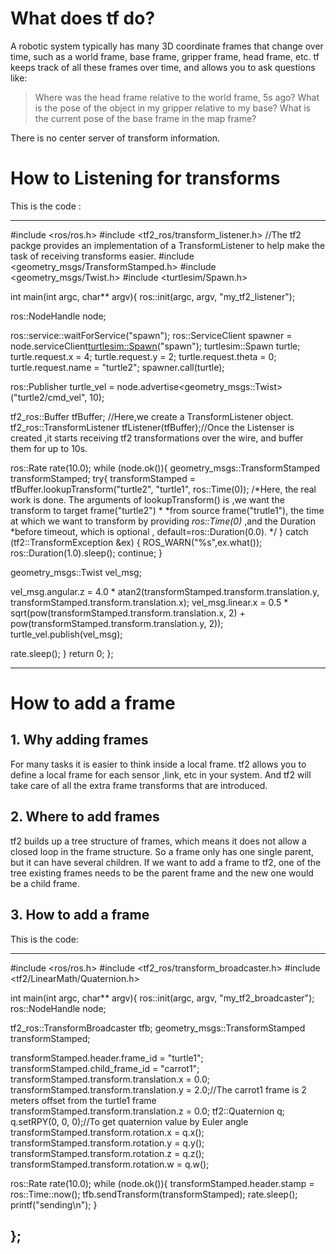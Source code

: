 # What does tf do?

A robotic system typically has many 3D coordinate frames that change over time, such as a world frame, base frame, gripper frame, head frame, etc. tf keeps track of all these frames over time, and allows you to ask questions like:

> Where was the head frame relative to the world frame, 5s ago?
> What is the pose of the object in my gripper relative to my base?
> What is the current pose of the base frame in the map frame?

There is no center server of transform information.

# How to Listening for transforms

This is the code :

--------------------

#include <ros/ros.h>
#include <tf2_ros/transform_listener.h> //The tf2 packge provides an implementation of a TransformListener to help make the task of receiving transforms easier.
#include <geometry_msgs/TransformStamped.h>
#include <geometry_msgs/Twist.h>
#include <turtlesim/Spawn.h>

int main(int argc, char** argv){
ros::init(argc, argv, "my_tf2_listener");

ros::NodeHandle node;

ros::service::waitForService("spawn");
ros::ServiceClient spawner =
node.serviceClient<turtlesim::Spawn>("spawn");
turtlesim::Spawn turtle;
turtle.request.x = 4;
turtle.request.y = 2;
turtle.request.theta = 0;
turtle.request.name = "turtle2";
spawner.call(turtle);

ros::Publisher turtle_vel =
node.advertise<geometry_msgs::Twist>("turtle2/cmd_vel", 10);

tf2_ros::Buffer tfBuffer; //Here,we create a TransformListener object.
tf2_ros::TransformListener tfListener(tfBuffer);//Once the Listenser is created ,it starts receiving tf2 transformations over the wire, and buffer them for up to 10s.

ros::Rate rate(10.0);
while (node.ok()){
geometry_msgs::TransformStamped transformStamped;
try{
transformStamped = tfBuffer.lookupTransform("turtle2", "turtle1",
ros::Time(0));
/*Here, the real work is done. The arguments of lookupTransform() is ,we want the transform to target frame("turtle2") * *from source frame("trutle1"), the time at which we want to transform by providing *ros::Time(0)* ,and the Duration *before timeout, which is optional , default=ros::Duration(0.0).
*/
}
catch (tf2::TransformException &ex) {
ROS_WARN("%s",ex.what());
ros::Duration(1.0).sleep();
continue;
}

geometry_msgs::Twist vel_msg;

vel_msg.angular.z = 4.0 * atan2(transformStamped.transform.translation.y,
transformStamped.transform.translation.x);
vel_msg.linear.x = 0.5 * sqrt(pow(transformStamped.transform.translation.x, 2) +
pow(transformStamped.transform.translation.y, 2));
turtle_vel.publish(vel_msg);

rate.sleep();
}
return 0;
};

-----------


# How to add a frame

## 1. Why adding frames

For many tasks it is easier to think inside a local frame. tf2 allows you to define a local frame for each sensor ,link, etc in your system. And tf2 will take care of all the extra frame transforms that are introduced.

## 2. Where to add frames

tf2 builds up a tree structure of frames, which means it does not allow a closed loop in the frame structure. So a frame only has one single parent, but it can have several children. If we want to add a frame to tf2, one of the tree existing frames needs to be the parent frame and the new one would be a child frame.

## 3. How to add a frame

This is the code:

---------------
#include <ros/ros.h>
#include <tf2_ros/transform_broadcaster.h>
#include <tf2/LinearMath/Quaternion.h>

int main(int argc, char** argv){
ros::init(argc, argv, "my_tf2_broadcaster");
ros::NodeHandle node;

tf2_ros::TransformBroadcaster tfb;
geometry_msgs::TransformStamped transformStamped;


transformStamped.header.frame_id = "turtle1";
transformStamped.child_frame_id = "carrot1";
transformStamped.transform.translation.x = 0.0;
transformStamped.transform.translation.y = 2.0;//The carrot1 frame is 2 meters offset from the turtle1 frame
transformStamped.transform.translation.z = 0.0;
tf2::Quaternion q;
q.setRPY(0, 0, 0);//To get quaternion value by Euler angle
transformStamped.transform.rotation.x = q.x();
transformStamped.transform.rotation.y = q.y();
transformStamped.transform.rotation.z = q.z();
transformStamped.transform.rotation.w = q.w();

ros::Rate rate(10.0);
while (node.ok()){
transformStamped.header.stamp = ros::Time::now();
tfb.sendTransform(transformStamped);
rate.sleep();
printf("sending\n");
}

};
---------------
